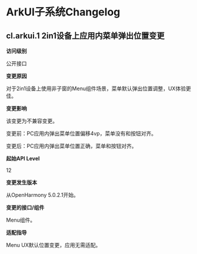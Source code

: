# ArkUI子系统Changelog

## cl.arkui.1 2in1设备上应用内菜单弹出位置变更

**访问级别**

公开接口

**变更原因**

对于2in1设备上使用非子窗的Menu组件场景，菜单默认弹出位置调整，UX体验更佳。


**变更影响**

该变更为不兼容变更。

变更前：PC应用内弹出菜单位置偏移4vp，菜单没有和按钮对齐。

变更后：PC应用内弹出菜单位置正确，菜单和按钮对齐。

**起始API Level**

12

**变更发生版本**

从OpenHarmony 5.0.2.1开始。

**变更的接口/组件**

Menu组件。

**适配指导**

Menu UX默认位置变更，应用无需适配。